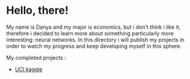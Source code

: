 # Hello, there!

My name is Danya and my major is economics, but i don't think i like it, therefore i decided to learn more about something particularly more interesting: neural networks. In this directory i will publish my projects in order to watch my progress and keep developing myself in this sphere.

My completed projects :

- [UCI kaggle](https://www.kaggle.com/ronitf/heart-disease-uci)
